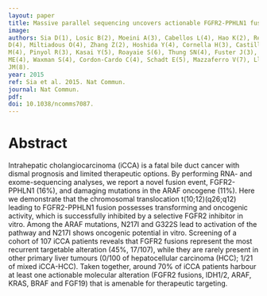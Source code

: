 ```yaml
---
layout: paper
title: Massive parallel sequencing uncovers actionable FGFR2-PPHLN1 fusion and ARAF mutations in intrahepatic cholangiocarcinoma.
image: 
authors: Sia D(1), Losic B(2), Moeini A(3), Cabellos L(4), Hao K(2), Revill K(4), Bonal
D(4), Miltiadous O(4), Zhang Z(2), Hoshida Y(4), Cornella H(3), Castillo-Martin
M(4), Pinyol R(3), Kasai Y(5), Roayaie S(6), Thung SN(4), Fuster J(3), Schwartz
ME(4), Waxman S(4), Cordon-Cardo C(4), Schadt E(5), Mazzaferro V(7), Llovet
JM(8).
year: 2015
ref: Sia et al. 2015. Nat Commun.
journal: Nat Commun.
pdf: 
doi: 10.1038/ncomms7087.
---
```


# Abstract

Intrahepatic cholangiocarcinoma (iCCA) is a fatal bile duct cancer with dismal prognosis and limited therapeutic options. By performing RNA- and exome-sequencing analyses, we report a novel fusion event, FGFR2-PPHLN1 (16%), and damaging mutations in the ARAF oncogene (11%). Here we demonstrate that the chromosomal translocation t(10;12)(q26;q12) leading to FGFR2-PPHLN1 fusion possesses transforming and oncogenic activity, which is successfully inhibited by a selective FGFR2 inhibitor in vitro. Among the ARAF mutations, N217I and G322S lead to activation of the pathway and N217I shows oncogenic potential in vitro. Screening of a cohort of 107 iCCA patients reveals that FGFR2 fusions represent the most recurrent targetable alteration (45%, 17/107), while they are rarely present in other primary liver tumours (0/100 of hepatocellular carcinoma (HCC); 1/21 of mixed iCCA-HCC). Taken together, around 70% of iCCA patients harbour at least one actionable molecular alteration (FGFR2 fusions, IDH1/2, ARAF, KRAS, BRAF and FGF19) that is amenable for therapeutic targeting.